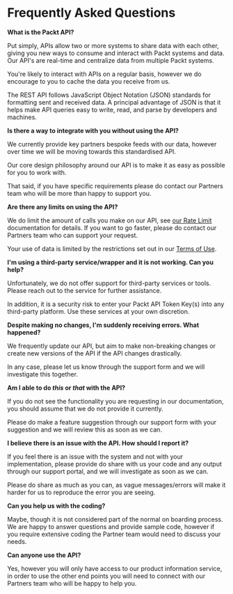 # Frequently Asked Questions

**What is the Packt API?**

Put simply, APIs allow two or more systems to share data with each other, giving you new ways to consume and interact with Packt systems and data.  Our API's are real-time and centralize data from multiple Packt systems. 

You're likely to interact with APIs on a regular basis, however we do encourage to you to cache the data you receive from us. 

The REST API follows JavaScript Object Notation (JSON) standards for formatting sent and received data. A principal advantage of JSON is that it helps make API queries easy to write, read, and parse by developers and machines.

**Is there a way to integrate with you without using the API?**

We currently provide key partners bespoke feeds with our data, however over time we will be moving towards this standardised API. 

Our core design philosophy around our API is to make it as easy as possible for you to work with.

That said, if you have specific requirements please do contact our Partners team who will be more than happy to support you.

**Are there any limits on using the API?**

We do limit the amount of calls you make on our API, see [our Rate Limit](/docs/ratelimiting) documentation for details. If you want to go faster, please do contact our Partners team who can support your request.

Your use of data is limited by the restrictions set out in our [Terms of Use](/docs/terms). 

**I'm using a third-party service/wrapper and it is not working. Can you help?**

Unfortunately, we do not offer support for third-party services or tools. Please reach out to the service  for further assistance.

In addition, it is a security risk to enter your Packt API Token Key(s) into any third-party platform. Use these services at your own discretion.

**Despite making no changes, I'm suddenly receiving errors. What happened?**

We frequently update our API, but aim to make non-breaking changes or create new versions of the API if the API changes drastically.

In any case, please let us know through the support form and we will investigate this together.

**Am I able to do *this* or *that* with the API?**

If you do not see the functionality you are requesting in our documentation, you should assume that we do not provide it currently. 

Please do make a feature suggestion through our support form with your suggestion and we will review this as soon as we can.

**I believe there is an issue with the API. How should I report it?**

If you feel there is an issue with the system and not with your implementation, please provide do share with us your code and any output through our support portal, and we will investigate as soon as we can.

Please do share as much as you can, as vague messages/errors will make it harder for us to reproduce the error you are seeing. 

**Can you help us with the coding?**

Maybe, though it is not considered part of the normal on boarding process. We are happy to answer questions and provide sample code, however if you require extensive coding the Partner team would need to discuss your needs. 

**Can anyone use the API?**

Yes, however you will only have access to our product information service, in order to use the other end points you will need to connect with our Partners team who will be happy to help you.

